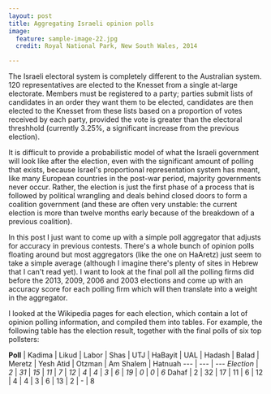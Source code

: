 ```yaml
---
layout: post
title: Aggregating Israeli opinion polls
image:
  feature: sample-image-22.jpg
  credit: Royal National Park, New South Wales, 2014

---
```


The Israeli electoral system is completely different to the Australian system. 120 representatives are elected to the Knesset from a single at-large electorate. Members must be registered to a party; parties submit lists of candidates in an order they want them to be elected, candidates are then elected to the Knesset from these lists based on a proportion of votes received by each party, provided the vote is greater than the electoral threshhold (currently 3.25%, a significant increase from the previous election). 

It is difficult to provide a probabilistic model of what the Israeli government will look like after the election, even with the significant amount of polling that exists, because Israel's proportional representation system has meant, like many European countries in the post-war period, majority governments never occur. Rather, the election is just the first phase of a process that is followed by political wrangling and deals behind closed doors to form a coalition government (and these are often very unstable: the current election is more than twelve months early because of the breakdown of a previous coalition). 

In this post I just want to come up with a simple poll aggregator that adjusts for accuracy in previous contests. There's a whole bunch of opinion polls floating around but most aggregators (like the one on HaAretz) just seem to take a simple average (although I imagine there's plenty of sites in Hebrew that I can't read yet). I want to look at the final poll all the polling firms did before the 2013, 2009, 2006 and 2003 elections and come up with an accuracy score for each polling firm which will then translate into a weight in the aggregator. 

I looked at the Wikipedia pages for each election, which contain a lot of opinion polling information, and compiled them into tables. For example, the following table has the election result, together with the final polls of six top pollsters:

**Poll** | Kadima | Likud | Labor | Shas | UTJ | HaBayit | UAL | Hadash | Balad | Meretz | Yesh Atid | Otzman | Am Shalem | Hatnuah
--- | --- | ---
*Election* | *2* | *31* | *15* | *11* | *7* | *12* | *4* | *4* | *3* | *6* | *19* | *0* | *0* | *6* 
Dahaf | 2 | 32 | 17 | 11 | 6 | 12 | 4 | 4 | 3 | 6 | 13 | 2 | - |  8
